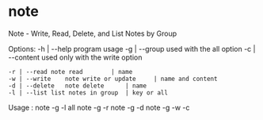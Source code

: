 # note

Note - Write, Read, Delete, and List Notes by Group

Options:
	-h | --help	program usage
	-g | --group	used with the all option
	-c | --content	used only with the write option

	-r | --read	note read		 | name
	-w | --write	note write or update	 | name and content
	-d | --delete	note delete		 | name
	-l | --list	list notes in group	 | key or all

Usage  :
	note -g <group> -l all
	note -g <group> -r <name>
	note -g <group> -d <name>
	note -g <group> -w <name> -c <content>